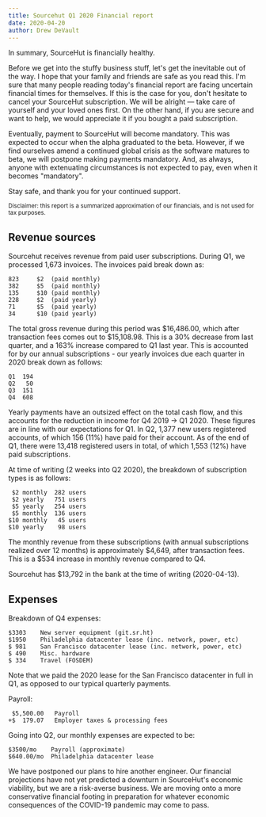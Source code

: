 ```yaml
---
title: Sourcehut Q1 2020 Financial report
date: 2020-04-20
author: Drew DeVault
---
```


In summary, SourceHut is financially healthy.

Before we get into the stuffy business stuff, let's get the inevitable out of
the way. I hope that your family and friends are safe as you read this. I'm sure
that many people reading today's financial report are facing uncertain financial
times for themselves. If this is the case for you, don't hesitate to cancel your
SourceHut subscription. We will be alright &mdash; take care of yourself and
your loved ones first. On the other hand, if you are secure and want to help, we
would appreciate it if you bought a paid subscription.

Eventually, payment to SourceHut will become mandatory. This was expected to
occur when the alpha graduated to the beta. However, if we find ourselves amend
a continued global crisis as the software matures to beta, we will postpone
making payments mandatory. And, as always, anyone with extenuating circumstances
is not expected to pay, even when it becomes "mandatory".

Stay safe, and thank you for your continued support.

<small>
Disclaimer: this report is a summarized approximation of our financials, and is
not used for tax purposes.
</small>

## Revenue sources

Sourcehut receives revenue from paid user subscriptions. During Q1, we processed
1,673 invoices. The invoices paid break down as:

    823     $2  (paid monthly)
    382     $5  (paid monthly)
    135     $10 (paid monthly)
    228     $2  (paid yearly)
    71      $5  (paid yearly)
    34      $10 (paid yearly)

The total gross revenue during this period was $16,486.00, which after
transaction fees comes out to $15,108.98. This is a 30% decrease from last
quarter, and a 163% increase compared to Q1 last year. This is accounted for by
our annual subscriptions - our yearly invoices due each quarter in 2020 break
down as follows:

    Q1  194
    Q2   50
    Q3  151
    Q4  608

Yearly payments have an outsized effect on the total cash flow, and this
accounts for the reduction in income for Q4 2019 → Q1 2020. These figures are in
line with our expectations for Q1. In Q2, 1,377 new users registered accounts,
of which 156 (11%) have paid for their account. As of the end of Q1, there were
13,418 registered users in total, of which 1,553 (12%) have paid subscriptions.

At time of writing (2 weeks into Q2 2020), the breakdown of subscription types
is as follows:

     $2 monthly  282 users
     $2 yearly   751 users
     $5 yearly   254 users
     $5 monthly  136 users
    $10 monthly   45 users
    $10 yearly    98 users

The monthly revenue from these subscriptions (with annual subscriptions realized
over 12 months) is approximately $4,649, after transaction fees. This is a $534
increase in monthly revenue compared to Q4.

Sourcehut has $13,792 in the bank at the time of writing (2020-04-13).

## Expenses

Breakdown of Q4 expenses:

    $3303    New server equipment (git.sr.ht)
    $1950    Philadelphia datacenter lease (inc. network, power, etc)
    $ 981    San Francisco datacenter lease (inc. network, power, etc)
    $ 490    Misc. hardware
    $ 334    Travel (FOSDEM)

Note that we paid the 2020 lease for the San Francisco datacenter in full in Q1,
as opposed to our typical quarterly payments.

Payroll:

     $5,500.00   Payroll
    +$  179.07   Employer taxes & processing fees

Going into Q2, our monthly expenses are expected to be:

    $3500/mo    Payroll (approximate)
    $640.00/mo  Philadelphia datacenter lease

We have postponed our plans to hire another engineer. Our financial projections
have not yet predicted a downturn in SourceHut's economic viability, but we are
a risk-averse business. We are moving onto a more conservative financial footing
in preparation for whatever economic consequences of the COVID-19 pandemic may
come to pass.
